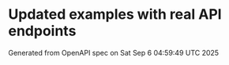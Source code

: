 # Updated examples with real API endpoints
Generated from OpenAPI spec on Sat Sep  6 04:59:49 UTC 2025
